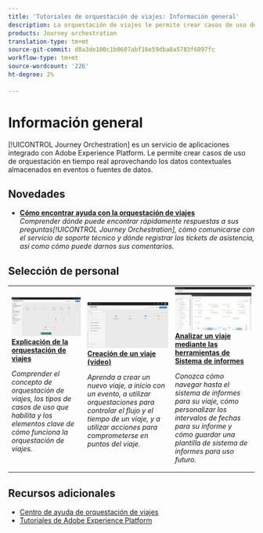 ```yaml
---
title: 'Tutoriales de orquestación de viajes: Información general'
description: La orquestación de viajes le permite crear casos de uso de orquestación en tiempo real aprovechando los datos contextuales almacenados en eventos o fuentes de datos
products: Journey orchestration
translation-type: tm+mt
source-git-commit: d8a3de100c1b0607abf16e59dba8a5783f6097fc
workflow-type: tm+mt
source-wordcount: '226'
ht-degree: 2%

---
```



# Información general

[!UICONTROL Journey Orchestration] es un servicio de aplicaciones integrado con Adobe Experience Platform. Le permite crear casos de uso de orquestación en tiempo real aprovechando los datos contextuales almacenados en eventos o fuentes de datos.

## Novedades

* **[Cómo encontrar ayuda con la orquestación de viajes](/help/how-to-find-help-with-journey-orchestration.md)**   <br>
   *Comprender dónde puede encontrar rápidamente respuestas a sus preguntas[!UICONTROL Journey Orchestration], cómo comunicarse con el servicio de soporte técnico y dónde registrar los tickets de asistencia, así como cómo puede darnos sus comentarios.*

## Selección de personal

<table>
<tr>
  <td>
    <a href="./understanding-journey-orchestration.md">
      <img alt="Explicación de la orquestación de viajes" src="./assets/journey-orchestration-example.png"/>
    </a>
    <div>
      <a href="./understanding-journey-orchestration.md">
    <strong>Explicación de la orquestación de viajes</strong>
    </a>
    </div>
    <p>
    <em>Comprender el concepto de orquestación de viajes, los tipos de casos de uso que habilita y los elementos clave de cómo funciona la orquestación de viajes.</em>
    <p>
  </td>
  <td>
    <a href="./create-a-journey.md">
        <img alt="Creación de un viaje (vídeo)" src="./assets/journey34.png"/>
    </a>
    <div>
      <a href="./create-a-journey.md">
    <strong>Creación de un viaje (vídeo)</strong>
    </a>
    </div>
    <p>
    <em>Aprenda a crear un nuevo viaje, a inicio con un evento, a utilizar orquestaciones para controlar el flujo y el tiempo de un viaje, y a utilizar acciones para comprometerse en puntos del viaje.</em>
    <p>
  </td>
  <td>
   <a href="./analyze-a-journey-via-reporting-tools.md">
      <img alt="Analizar un viaje mediante las herramientas de Sistema de informes" src="./assets/dynamic_report_journey_8.png" />
    </a>
    <div>
      <a href="./analyze-a-journey-via-reporting-tools.md">
    <strong>Analizar un viaje mediante las herramientas de Sistema de informes</strong>
    </a>
    </div>
    <p>
    <em>Conozca cómo navegar hasta el sistema de informes para su viaje, cómo personalizar los intervalos de fechas para su informe y cómo guardar una plantilla de sistema de informes para uso futuro. </em>
    <p>
  </td>
</tr>
</table>

## Recursos adicionales

* [Centro de ayuda de orquestación de viajes](https://docs.adobe.com/content/help/en/journeys/using/journey-orchestration-home.html)
* [Tutoriales de Adobe Experience Platform](https://docs.adobe.com/content/help/en/platform-learn/tutorials/overview.html)

